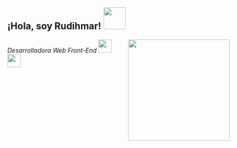 <h2> ¡Hola, soy Rudihmar! <img src = "https://media.giphy.com/media/Q6xFPLfzfsgKoKDV60/giphy.gif" width = "50"> </h2>
<img align = 'right' src = "https://media.giphy.com/media/46zAJHxw7fh48qXpnP/giphy.gif" width = "230">
<p> <em> Desarrolladora Web Front-End </a> <img src = "https://media.giphy.com/media/Mbpgql6LrLK5GxU4iH/giphy.gif" width =" 30 "> </br> <img src =" https: // media. giphy.com/media/WUlplcMpOCEmTGBtBW/giphy.gif "width =" 30 "> 
</em> </p>
